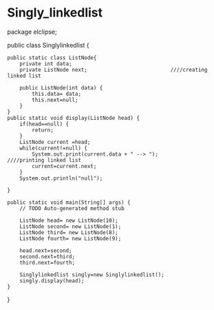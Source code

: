 # Singly_linkedlist

package elclipse;

public class Singlylinkedlist {

	public static class ListNode{
		private int data;
		private ListNode next;                           ////creating linked list

		public ListNode(int data) {
			this.data= data;
			this.next=null;
		}
	}
	public static void display(ListNode head) {
		if(head==null) {
			return;
		}
		ListNode current =head;
		while(current!=null) {
			System.out.print(current.data + " --> ");                 ////printing linked list
			current=current.next;
		}
		System.out.println("null");

	}

	public static void main(String[] args) {
		// TODO Auto-generated method stub

		ListNode head= new ListNode(10);
		ListNode second= new ListNode(1);
		ListNode third= new ListNode(8);
		ListNode fourth= new ListNode(9);               

		head.next=second;
		second.next=third;
		third.next=fourth;

		Singlylinkedlist singly=new Singlylinkedlist();
		singly.display(head);                                                            
	}

}

